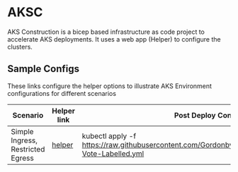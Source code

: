 # AKSC

AKS Construction is a bicep based infrastructure as code project to accelerate AKS deployments. It uses a web app (Helper) to configure the clusters.

## Sample Configs

These links configure the helper options to illustrate AKS Environment configurations for different scenarios

Scenario | Helper link | Post Deploy Config
-------- | ----------- | ------------------
Simple Ingress, Restricted Egress | [helper](https://azure.github.io/AKS-Construction/?net.afw=true&addons.registry=none&addons.ingress=none&addons.csisecret=none&cluster.SystemPoolType=none&cluster.agentCount=1&cluster.maxCount=3&cluster.upgradeChannel=none&cluster.apisecurity=none&deploy.clusterName=simInFwOut&deploy.rg=gordon) | kubectl apply -f https://raw.githubusercontent.com/Gordonby/Snippets/master/AKS/Azure-Vote-Labelled.yml
